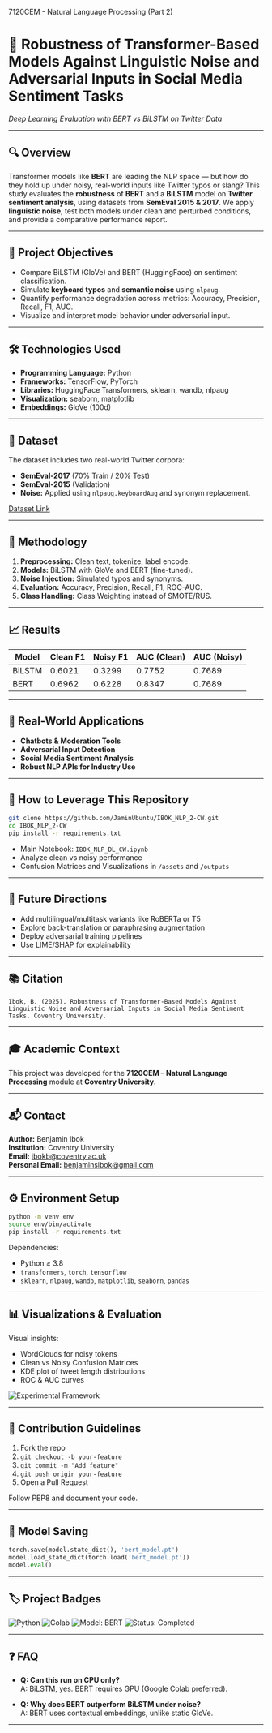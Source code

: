 7120CEM - Natural Language Processing (Part 2)

# 🤖 Robustness of Transformer-Based Models Against Linguistic Noise and Adversarial Inputs in Social Media Sentiment Tasks
_Deep Learning Evaluation with BERT vs BiLSTM on Twitter Data_

---

## 🔍 Overview

Transformer models like **BERT** are leading the NLP space — but how do they hold up under noisy, real-world inputs like Twitter typos or slang? This study evaluates the **robustness** of **BERT** and a **BiLSTM** model on **Twitter sentiment analysis**, using datasets from **SemEval 2015 & 2017**. We apply **linguistic noise**, test both models under clean and perturbed conditions, and provide a comparative performance report.

---

## 🧠 Project Objectives

- Compare BiLSTM (GloVe) and BERT (HuggingFace) on sentiment classification.
- Simulate **keyboard typos** and **semantic noise** using `nlpaug`.
- Quantify performance degradation across metrics: Accuracy, Precision, Recall, F1, AUC.
- Visualize and interpret model behavior under adversarial input.

---

## 🛠️ Technologies Used

- **Programming Language:** Python
- **Frameworks:** TensorFlow, PyTorch
- **Libraries:** HuggingFace Transformers, sklearn, wandb, nlpaug
- **Visualization:** seaborn, matplotlib
- **Embeddings:** GloVe (100d)

---

## 📁 Dataset

The dataset includes two real-world Twitter corpora:

- **SemEval-2017** (70% Train / 20% Test)
- **SemEval-2015** (Validation)
- **Noise:** Applied using `nlpaug.keyboardAug` and synonym replacement.

[Dataset Link](https://github.com/leelaylay/TweetSemEval/tree/master/dataset)

---

## 🔬 Methodology

1. **Preprocessing:** Clean text, tokenize, label encode.
2. **Models:** BiLSTM with GloVe and BERT (fine-tuned).
3. **Noise Injection:** Simulated typos and synonyms.
4. **Evaluation:** Accuracy, Precision, Recall, F1, ROC-AUC.
5. **Class Handling:** Class Weighting instead of SMOTE/RUS.

---

## 📈 Results

| Model     | Clean F1 | Noisy F1 | AUC (Clean) | AUC (Noisy) |
|-----------|----------|----------|-------------|-------------|
| BiLSTM    | 0.6021   | 0.3299   | 0.7752      | 0.7689      |
| BERT      | 0.6962   | 0.6228   | 0.8347      | 0.7689      |

---

## 🧩 Real-World Applications

- **Chatbots & Moderation Tools**
- **Adversarial Input Detection**
- **Social Media Sentiment Analysis**
- **Robust NLP APIs for Industry Use**

---

## 🔗 How to Leverage This Repository

```bash
git clone https://github.com/JaminUbuntu/IBOK_NLP_2-CW.git
cd IBOK_NLP_2-CW
pip install -r requirements.txt
```

- Main Notebook: `IBOK_NLP_DL_CW.ipynb`
- Analyze clean vs noisy performance
- Confusion Matrices and Visualizations in `/assets` and `/outputs`

---

## 🧭 Future Directions

- Add multilingual/multitask variants like RoBERTa or T5
- Explore back-translation or paraphrasing augmentation
- Deploy adversarial training pipelines
- Use LIME/SHAP for explainability

---

## 📚 Citation

```text
Ibok, B. (2025). Robustness of Transformer-Based Models Against Linguistic Noise and Adversarial Inputs in Social Media Sentiment Tasks. Coventry University.
```

---

## 🎓 Academic Context

This project was developed for the **7120CEM – Natural Language Processing** module at **Coventry University**.

---

## 📬 Contact

**Author:** Benjamin Ibok  
**Institution:** Coventry University  
**Email:** ibokb@coventry.ac.uk  
**Personal Email:** benjaminsibok@gmail.com  

---

## ⚙️ Environment Setup

```bash
python -m venv env
source env/bin/activate
pip install -r requirements.txt
```

Dependencies:
- Python ≥ 3.8
- `transformers`, `torch`, `tensorflow`
- `sklearn`, `nlpaug`, `wandb`, `matplotlib`, `seaborn`, `pandas`

---

## 📊 Visualizations & Evaluation

Visual insights:
- WordClouds for noisy tokens
- Clean vs Noisy Confusion Matrices
- KDE plot of tweet length distributions
- ROC & AUC curves

![Experimental Framework](/framework.jpg)

---

## 🤝 Contribution Guidelines

1. Fork the repo
2. `git checkout -b your-feature`
3. `git commit -m "Add feature"`
4. `git push origin your-feature`
5. Open a Pull Request

Follow PEP8 and document your code.

---

## 💾 Model Saving

```python
torch.save(model.state_dict(), 'bert_model.pt')
model.load_state_dict(torch.load('bert_model.pt'))
model.eval()
```

---

## 🏷️ Project Badges

![Python](https://img.shields.io/badge/python-3.9-blue.svg)
![Colab](https://img.shields.io/badge/platform-Colab-green)
![Model: BERT](https://img.shields.io/badge/model-BERT-orange)
![Status: Completed](https://img.shields.io/badge/status-completed-brightgreen)

---

## ❓ FAQ

- **Q: Can this run on CPU only?**  
  A: BiLSTM, yes. BERT requires GPU (Google Colab preferred).

- **Q: Why does BERT outperform BiLSTM under noise?**  
  A: BERT uses contextual embeddings, unlike static GloVe.

---
